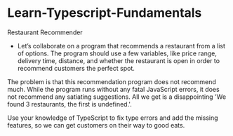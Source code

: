 # Learn-Typescript-Fundamentals

Restaurant Recommender

- Let’s collaborate on a program that recommends a restaurant from a list of options. The program should use a few variables, like price range, delivery time, distance, and whether the restaurant is open in order to recommend customers the perfect spot.

The problem is that this recommendation program does not recommend much. While the program runs without any fatal JavaScript errors, it does not recommend any satiating suggestions. All we get is a disappointing 'We found 3 restaurants, the first is undefined.'.

Use your knowledge of TypeScript to fix type errors and add the missing features, so we can get customers on their way to good eats.
